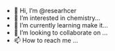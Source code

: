 - 👋 Hi, I’m @researhcer
- 👀 I’m interested in chemistry...
- 🌱 I’m currently learning make it...
- 💞️ I’m looking to collaborate on ...
- 📫 How to reach me ...

<!---
researhcer/researhcer is a ✨ special ✨ repository because its `README.md` (this file) appears on your GitHub profile.
You can click the Preview link to take a look at your changes.
--->
